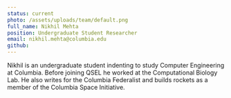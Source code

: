 ```yaml
---
status: current
photo: /assets/uploads/team/default.png
full_name: Nikhil Mehta
position: Undergraduate Student Researcher
email: nikhil.mehta@columbia.edu
github:
---
```

Nikhil is an undergraduate student indenting to study Computer Engineering at Columbia. Before joining QSEL he worked at the Computational Biology Lab. He also writes for the Columbia Federalist and builds rockets as a member of the Columbia Space Initiative.
